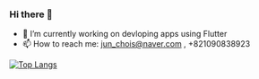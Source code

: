 ### Hi there 👋
- 🔭 I’m currently working on devloping apps using Flutter
- 📫 How to reach me: jun_chois@naver.com , +821090838923

[![Top Langs](https://github-readme-stats.vercel.app/api/top-langs/?username=anuraghazra&layout=compact)](https://github.com/anuraghazra/github-readme-stats)
